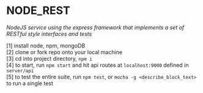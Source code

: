 # NODE_REST
*NodeJS service using the express framework that implements a set of RESTful style interfaces and tests*

[1] install node, npm, mongoDB<br/>
[2] clone or fork repo onto your local machine<br/>
[3] cd into project directory, `npm i`<br/>
[4] to start, run `npm start` and hit api routes at `localhost:9000` defined in `server/api`<br/>
[5] to test the entire suite, run `npm test`, or `mocha -g <describe_block_text>` to run a single test<br/>
